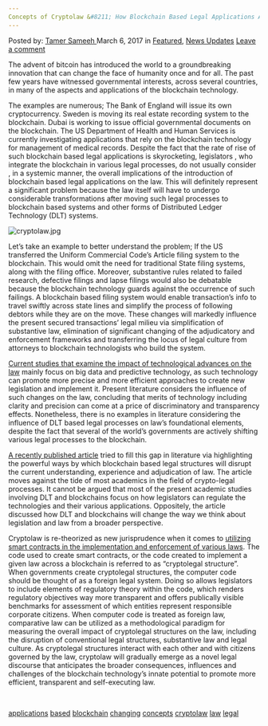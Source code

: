 ```yaml
---
Concepts of Cryptolaw &#8211; How Blockchain Based Legal Applications Are Changing The Law?
---
```

<article class="post-listing post-18405 post type-post status-publish format-standard has-post-thumbnail hentry  tag-applications tag-based tag-blockchain tag-changing tag-concepts tag-cryptolaw tag-law tag-legal">
<div class="post-inner">
<span>Posted by: <a href="https://www.deepdotweb.com/author/tamersameeh/" title="">Tamer Sameeh </a></span>
<span>March 6, 2017</span>
<span>in <a href="https://www.deepdotweb.com/category/deepdot-news/" rel="category tag">Featured</a>, <a href="https://www.deepdotweb.com/category/news-updates/" rel="category tag">News Updates</a></span>
<span><a href="https://www.deepdotweb.com/2017/03/06/concepts-cryptolaw-blockchain-based-legal-applications-changing-law/#respond">Leave a comment</a></span>


<p>The advent of bitcoin has introduced the world to a groundbreaking innovation that can change the face of humanity once and for all. The past few years have witnessed governmental interests, across several countries, in many of the aspects and applications of the blockchain technology.</p>
<p>The examples are numerous; The Bank of England will issue its own cryptocurrency. Sweden is moving its real estate recording system to the blockchain. Dubai is working to issue official governmental documents on the blockchain. The US Department of Health and Human Services is currently investigating applications that rely on the blockchain technology for management of medical records. Despite the fact that the rate of rise of such blockchain based legal applications is skyrocketing, legislators , who integrate the blockchain in various legal processes, do not usually consider , in a systemic manner, the overall implications of the introduction of blockchain based legal applications on the law. This will definitely represent a significant problem because the law itself will have to undergo considerable transformations after moving such legal processes to blockchain based systems and other forms of Distributed Ledger Technology (DLT) systems.</p>
<p><img class="wp-image-18413 aligncenter" src="/imgs/2017/02/cryptolaw-jpg.jpeg" alt="cryptolaw.jpg" srcset="/imgs/2017/02/cryptolaw-jpg.jpeg 476w, /imgs/2017/02/cryptolaw-jpg-300x147.jpeg 300w" sizes="(max-width: 476px) 100vw, 476px"/></p>
<p>Let&#8217;s take an example to better understand the problem; If the US transferred the Uniform Commercial Code&#8217;s Article filing system to the blockchain. This would omit the need for traditional State filing systems, along with the filing office. Moreover, substantive rules related to failed research, defective filings and lapse filings would also be debatable because the blockchain technology guards against the occurrence of such failings. A blockchain based filing system would enable transaction&#8217;s info to travel swiftly across state lines and simplify the process of following debtors while they are on the move. These changes will markedly influence the present secured transactions&#8217; legal milieu via simplification of substantive law, elimination of significant changing of the adjudicatory and enforcement frameworks and transferring the locus of legal culture from attorneys to blockchain technologists who build the system.</p>
<p><a href="https://www.deepdotweb.com/2017/02/09/bitcoin-legislation-investigation-proposal-us-law-maker/">Current studies that examine the impact of technological advances on the law</a> mainly focus on big data and predictive technology, as such technology can promote more precise and more efficient approaches to create new legislation and implement it. Present literature considers the influence of such changes on the law, concluding that merits of technology including clarity and precision can come at a price of discriminatory and transparency effects. Nonetheless, there is no examples in literature considering the influence of DLT based legal processes on law&#8217;s foundational elements, despite the fact that several of the world&#8217;s governments are actively shifting various legal processes to the blockchain.</p>
<p><a href="https://poseidon01.ssrn.com/delivery.php?ID=88009210608302402812202109110209902910108202506106506600211901512702508811709702808601700303201401400003809211001606910511608901902300907603506409611108212500709407605901702007111400709309212111410201300008809303">A recently published article</a> tried to fill this gap in literature via highlighting the powerful ways by which blockchain based legal structures will disrupt the current understanding, experience and adjudication of law. The article moves against the tide of most academics in the field of crypto-legal processes. It cannot be argued that most of the present academic studies involving DLT and blockchains focus on how legislators can regulate the technologies and their various applications. Oppositely, the article discussed how DLT and blockchains will change the way we think about legislation and law from a broader perspective.</p>
<p>Cryptolaw is re-theorized as new jurisprudence when it comes to <a href="https://www.deepdotweb.com/2017/01/17/havent-smart-contracts-ended-age-classic-contract-law-yet/">utilizing smart contracts in the implementation and enforcement of various laws</a>. The code used to create smart contracts, or the code created to implement a given law across a blockchain is referred to as &#8220;cryptolegal structure&#8221;. When governments create cryptolegal structures, the computer code should be thought of as a foreign legal system. Doing so allows legislators to include elements of regulatory theory within the code, which renders regulatory objectives way more transparent and offers publically visible benchmarks for assessment of which entities represent responsible corporate citizens. When computer code is treated as foreign law, comparative law can be utilized as a methodological paradigm for measuring the overall impact of cryptolegal structures on the law, including the disruption of conventional legal structures, substantive law and legal culture. As cryptolegal structures interact with each other and with citizens governed by the law, cryptolaw will gradually emerge as a novel legal discourse that anticipates the broader consequences, influences and challenges of the blockchain technology&#8217;s innate potential to promote more efficient, transparent and self-executing law.</p>
<p>&nbsp;</p>
</div>
<a href="https://www.deepdotweb.com/tag/applications/" rel="tag">applications</a> <a href="https://www.deepdotweb.com/tag/based/" rel="tag">based</a> <a href="https://www.deepdotweb.com/tag/blockchain/" rel="tag">blockchain</a> <a href="https://www.deepdotweb.com/tag/changing/" rel="tag">changing</a> <a href="https://www.deepdotweb.com/tag/concepts/" rel="tag">concepts</a> <a href="https://www.deepdotweb.com/tag/cryptolaw/" rel="tag">cryptolaw</a> <a href="https://www.deepdotweb.com/tag/law/" rel="tag">law</a> <a href="https://www.deepdotweb.com/tag/legal/" rel="tag">legal</a></span> <span style="display:none" class="updated">2017-03-06<a href="https://www.deepdotweb.com/author/tamersameeh/" title="Posts by Tamer Sameeh" rel="author">Tamer Sameeh</a></strong></div>
</div>
</article>

